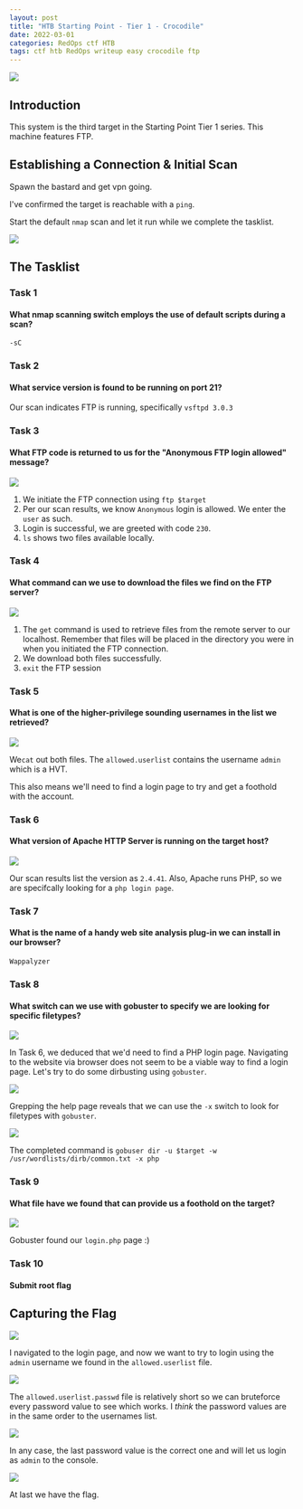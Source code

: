 ```yaml
---
layout: post
title: "HTB Starting Point - Tier 1 - Crocodile"
date: 2022-03-01
categories: RedOps ctf HTB
tags: ctf htb RedOps writeup easy crocodile ftp
---
```

<img src='/assets/img/ctf/htb/sp/tier1/crocodile/crocodile.PNG'/>

## Introduction

This system is the third target in the Starting Point Tier 1 series. This machine features FTP.

## Establishing a Connection & Initial Scan

Spawn the bastard and get vpn going.

I've confirmed the target is reachable with a `ping`.

Start the default `nmap` scan and let it run while we complete the tasklist.

<img src='/assets/img/ctf/htb/sp/tier1/crocodile/1nmap.png'>

## The Tasklist

### Task 1
#### What nmap scanning switch employs the use of default scripts during a scan?

`-sC`
 
### Task 2
#### What service version is found to be running on port 21?

Our scan indicates FTP is running, specifically `vsftpd 3.0.3`

### Task 3
#### What FTP code is returned to us for the "Anonymous FTP login allowed" message? 

<img src='/assets/img/ctf/htb/sp/tier1/crocodile/2ftpcon.png'/>

1. We initiate the FTP connection using `ftp $target`
2. Per our scan results, we know `Anonymous` login is allowed. We enter the `user` as such.
3. Login is successful, we are greeted with code `230`.
4. `ls` shows two files available locally. 

### Task 4 
#### What command can we use to download the files we find on the FTP server?

<img src='/assets/img/ctf/htb/sp/tier1/crocodile/3ftpget.png'/>

1. The `get` command is used to retrieve files from the remote server to our localhost. Remember that files will be placed in the directory you were in when you initiated the FTP connection.
2. We download both files successfully.
3. `exit` the FTP session
 
### Task 5
#### What is one of the higher-privilege sounding usernames in the list we retrieved?

<img src='/assets/img/ctf/htb/sp/tier1/crocodile/4cat.png'/>

We`cat` out both files. The `allowed.userlist` contains the username `admin` which is a HVT.

This also means we'll need to find a login page to try and get a foothold with the account.

### Task 6
#### What version of Apache HTTP Server is running on the target host?

<img src='/assets/img/ctf/htb/sp/tier1/crocodile/5apache.png'/>

Our scan results list the version as `2.4.41`. Also, Apache runs PHP, so we are specifcally looking for a `php login page`.

### Task 7
#### What is the name of a handy web site analysis plug-in we can install in our browser?

`Wappalyzer`

### Task 8
#### What switch can we use with gobuster to specify we are looking for specific filetypes?

<img src='/assets/img/ctf/htb/sp/tier1/crocodile/6web.png'/>

In Task 6, we deduced that we'd need to find a PHP login page. Navigating to the website via browser does not seem to be a viable way to find a login page. Let's try to do some dirbusting using `gobuster`.

<img src='/assets/img/ctf/htb/sp/tier1/crocodile/7gobusterx.png'/>

Grepping the help page reveals that we can use the `-x` switch to look for filetypes with `gobuster`. 

<img src='/assets/img/ctf/htb/sp/tier1/crocodile/8gobuster.png'/>

The completed command is `gobuser dir -u $target -w /usr/wordlists/dirb/common.txt -x php`

### Task 9
#### What file have we found that can provide us a foothold on the target?

<img src='/assets/img/ctf/htb/sp/tier1/crocodile/9gobusterresults.png'/>

Gobuster found our `login.php` page :)

### Task 10
####  Submit root flag

## Capturing the Flag

<img src='/assets/img/ctf/htb/sp/tier1/crocodile/10login.png'/>

I navigated to the login page, and now we want to try to login using the `admin` username we found in the `allowed.userlist` file.

<img src='/assets/img/ctf/htb/sp/tier1/crocodile/10login2.png'/>

The `allowed.userlist.passwd` file is relatively short so we can bruteforce every password value to see which works. I *think* the password values are in the same order to the usernames list. 

<img src='/assets/img/ctf/htb/sp/tier1/crocodile/10pass.png'/>

In any case, the last password value is the correct one and will let us login as `admin` to the console.

<img src='/assets/img/ctf/htb/sp/tier1/crocodile/11flag.png'/>

At last we have the flag.


